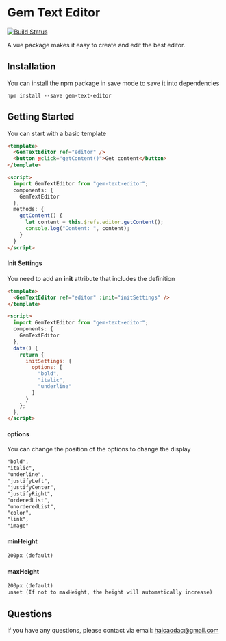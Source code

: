 # Gem Text Editor

[![Build Status](https://travis-ci.org/joemccann/dillinger.svg?branch=master)](https://travis-ci.org/joemccann/dillinger)

A vue package makes it easy to create and edit the best editor.

## Installation

You can install the npm package in save mode to save it into dependencies

```shell
npm install --save gem-text-editor
```

## Getting Started

You can start with a basic template
```html
<template>
  <GemTextEditor ref="editor" />
  <button @click="getContent()">Get content</button>
</template>

<script>
  import GemTextEditor from "gem-text-editor";
  components: {
    GemTextEditor
  },
  methods: {
    getContent() {
      let content = this.$refs.editor.getContent();
      console.log("Content: ", content);
    }
  }
</script>
```

#### Init Settings

You need to add an **init** attribute that includes the definition
```html
<template>
  <GemTextEditor ref="editor" :init="initSettings" />
</template>

<script>
  import GemTextEditor from "gem-text-editor";
  components: {
    GemTextEditor
  },
  data() {
    return {
      initSettings: {
        options: [
          "bold",
          "italic",
          "underline"
        ]
      }
    };
  },
</script>
```

#### options
You can change the position of the options to change the display
```html
"bold",
"italic",
"underline",
"justifyLeft",
"justifyCenter",
"justifyRight",
"orderedList",
"unorderedList",
"color",
"link",
"image"
```
#### minHeight
```html
200px (default)
```
#### maxHeight
```html
200px (default)
unset (If not to maxHeight, the height will automatically increase)
```


## Questions
If you have any questions, please contact via email: haicaodac@gmail.com
